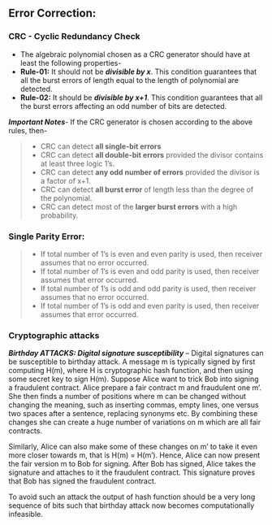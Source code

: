 ## Error Correction:
### CRC - Cyclic Redundancy Check
- The algebraic polynomial chosen as a CRC generator should have at least the following properties-
- **Rule-01:** It should not be ***divisible by x***. This condition guarantees that all the burst errors of length equal to the length of polynomial are detected.
- **Rule-02:** It should be ***divisible by x+1***. This condition guarantees that all the burst errors affecting an odd number of bits are detected.

 ***Important Notes***- 
If the CRC generator is chosen according to the above rules, then-

>- CRC can detect **all single-bit errors**
>- CRC can detect **all double-bit errors** provided the divisor contains at least three logic 1’s.
>- CRC can detect **any odd number of errors** provided the divisor is a factor of x+1.
>- CRC can detect **all burst error** of length less than the degree of the polynomial.
>- CRC can detect most of the **larger burst errors** with a high probability.

### Single Parity Error:
>- If total number of 1’s is even and even parity is used, then receiver assumes that no error occurred.
>- If total number of 1’s is even and odd parity is used, then receiver assumes that error occurred.
>- If total number of 1’s is odd and odd parity is used, then receiver assumes that no error occurred.
>- If total number of 1’s is odd and even parity is used, then receiver assumes that error occurred.

### Cryptographic attacks
***Birthday ATTACKS: Digital signature susceptibility*** –
Digital signatures can be susceptible to birthday attack. A message m is typically signed by first computing H(m), where H is cryptographic hash function, and then using some secret key to sign H(m). Suppose Alice want to trick Bob into signing a fraudulent contract. Alice prepare a fair contract m and fraudulent one m’. She then finds a number of positions where m can be changed without changing the meaning, such as inserting commas, empty lines, one versus two spaces after a sentence, replacing synonyms etc. By combining these changes she can create a huge number of variations on m which are all fair contracts.

Similarly, Alice can also make some of these changes on m’ to take it even more closer towards m, that is H(m) = H(m’). Hence, Alice can now present the fair version m to Bob for signing. After Bob has signed, Alice takes the signature and attaches to it the fraudulent contract. This signature proves that Bob has signed the fraudulent contract.

To avoid such an attack the output of hash function should be a very long sequence of bits such that birthday attack now becomes computationally infeasible.